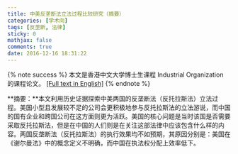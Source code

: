```yaml
---
title: 中美反垄断法立法过程比较研究（摘要）
categories: [学术向]
tags: [反垄断, 法律]
sticky: 0
mathjax: false
comments: true
date: 2016-12-16 18:31:22
---
```


{% note success %}
本文是香港中文大学博士生课程 Industrial Organization 的课程论文。
[[Full text in English]](https://dlzhang.com/posts/2016/Antimonopoly-Law-Legislation-in-China-and-USA/)
{% endnote %}

**摘要：**本文利用历史证据探索中美两国的反垄断法（反托拉斯法）立法过程。美国小型且发展较不足的公司会更积极地参与反托拉斯法的立法游说，而中国的国有企业和跨国公司在这方面则更为活跃。美国的核心问题是当时该国是否需要采取反托拉斯法，但是在中国的人们则是在关注这部法律中应该包含什么样的内容。两国反垄断法（反托拉斯法）的执行效果均不如预期，其原因分别是：美国在《谢尔曼法》中的概念定义不明确，而中国在执法权分配上效率低下。